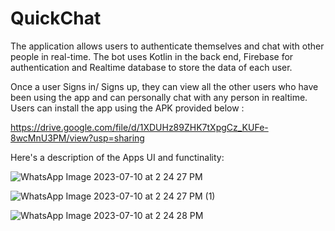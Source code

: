 # QuickChat

The application allows users to authenticate themselves and chat with other people in real-time. The bot uses Kotlin in the back end, Firebase
for authentication and Realtime database to store the data of each user.

Once a user Signs in/ Signs up, they can view all the other users who have been using the app and can personally chat with any person in
realtime. Users can install the app using the APK provided below : 

https://drive.google.com/file/d/1XDUHz89ZHK7tXpgCz_KUFe-8wcMnU3PM/view?usp=sharing

Here's a description of the Apps UI and functinality:

![WhatsApp Image 2023-07-10 at 2 24 27 PM](https://github.com/5hrivathsa/QuickChat/assets/106436631/72f8cd95-9784-40aa-abc3-8cb86da3c6f1)

![WhatsApp Image 2023-07-10 at 2 24 27 PM (1)](https://github.com/5hrivathsa/QuickChat/assets/106436631/cb617ebf-077d-4022-bd10-ddf29bf1c31e)

![WhatsApp Image 2023-07-10 at 2 24 28 PM](https://github.com/5hrivathsa/QuickChat/assets/106436631/e78e6411-ec2e-42b6-9fd7-ddcc3f1729cd)
